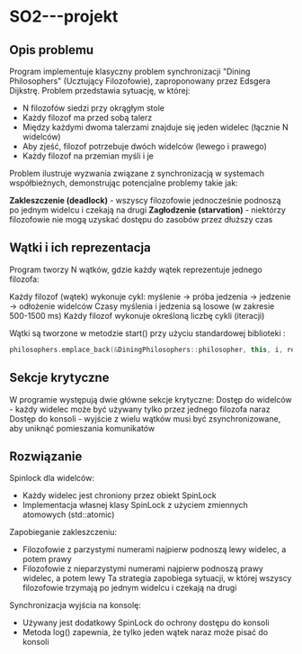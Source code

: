 # SO2---projekt
## Opis problemu
Program implementuje klasyczny problem synchronizacji "Dining Philosophers" (Ucztujący Filozofowie), zaproponowany przez Edsgera Dijkstrę.
Problem przedstawia sytuację, w której:

- N filozofów siedzi przy okrągłym stole
- Każdy filozof ma przed sobą talerz
- Między każdymi dwoma talerzami znajduje się jeden widelec (łącznie N widelców)
- Aby zjeść, filozof potrzebuje dwóch widelców (lewego i prawego)
- Każdy filozof na przemian myśli i je

Problem ilustruje wyzwania związane z synchronizacją w systemach współbieżnych, demonstrując potencjalne problemy takie jak:

**Zakleszczenie (deadlock)** - wszyscy filozofowie jednocześnie podnoszą po jednym widelcu i czekają na drugi
**Zagłodzenie (starvation)** - niektórzy filozofowie nie mogą uzyskać dostępu do zasobów przez dłuższy czas

## Wątki i ich reprezentacja
Program tworzy N wątków, gdzie każdy wątek reprezentuje jednego filozofa:

Każdy filozof (wątek) wykonuje cykl: myślenie -> próba jedzenia -> jedzenie -> odłożenie widelców
Czasy myślenia i jedzenia są losowe (w zakresie 500-1500 ms)
Każdy filozof wykonuje określoną liczbę cykli (iteracji)

Wątki są tworzone w metodzie start() przy użyciu standardowej biblioteki <thread>:
```cpp
philosophers.emplace_back(&DiningPhilosophers::philosopher, this, i, ref(iterations_count[i]));
```

## Sekcje krytyczne
W programie występują dwie główne sekcje krytyczne:
Dostęp do widelców - każdy widelec może być używany tylko przez jednego filozofa naraz
Dostęp do konsoli - wyjście z wielu wątków musi być zsynchronizowane, aby uniknąć pomieszania komunikatów

## Rozwiązanie
Spinlock dla widelców:
- Każdy widelec jest chroniony przez obiekt SpinLock
- Implementacja własnej klasy SpinLock z użyciem zmiennych atomowych (std::atomic)


Zapobieganie zakleszczeniu:
- Filozofowie z parzystymi numerami najpierw podnoszą lewy widelec, a potem prawy
- Filozofowie z nieparzystymi numerami najpierw podnoszą prawy widelec, a potem lewy
Ta strategia zapobiega sytuacji, w której wszyscy filozofowie trzymają po jednym widelcu i czekają na drugi


Synchronizacja wyjścia na konsolę:
- Używany jest dodatkowy SpinLock do ochrony dostępu do konsoli
- Metoda log() zapewnia, że tylko jeden wątek naraz może pisać do konsoli
